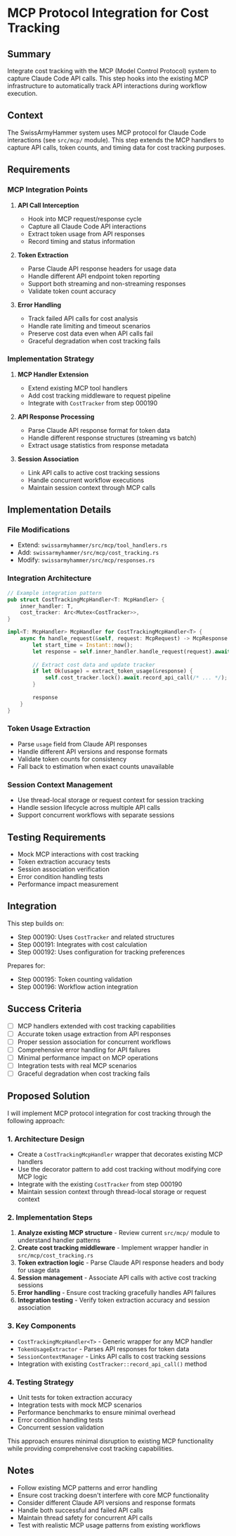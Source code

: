 # MCP Protocol Integration for Cost Tracking

## Summary

Integrate cost tracking with the MCP (Model Control Protocol) system to capture Claude Code API calls. This step hooks into the existing MCP infrastructure to automatically track API interactions during workflow execution.

## Context

The SwissArmyHammer system uses MCP protocol for Claude Code interactions (see `src/mcp/` module). This step extends the MCP handlers to capture API calls, token counts, and timing data for cost tracking purposes.

## Requirements

### MCP Integration Points

1. **API Call Interception**
   - Hook into MCP request/response cycle
   - Capture all Claude Code API interactions
   - Extract token usage from API responses
   - Record timing and status information

2. **Token Extraction**
   - Parse Claude API response headers for usage data
   - Handle different API endpoint token reporting
   - Support both streaming and non-streaming responses
   - Validate token count accuracy

3. **Error Handling**
   - Track failed API calls for cost analysis
   - Handle rate limiting and timeout scenarios
   - Preserve cost data even when API calls fail
   - Graceful degradation when cost tracking fails

### Implementation Strategy

1. **MCP Handler Extension**
   - Extend existing MCP tool handlers
   - Add cost tracking middleware to request pipeline
   - Integrate with `CostTracker` from step 000190

2. **API Response Processing**
   - Parse Claude API response format for token data
   - Handle different response structures (streaming vs batch)
   - Extract usage statistics from response metadata

3. **Session Association**
   - Link API calls to active cost tracking sessions
   - Handle concurrent workflow executions
   - Maintain session context through MCP calls

## Implementation Details

### File Modifications
- Extend: `swissarmyhammer/src/mcp/tool_handlers.rs`
- Add: `swissarmyhammer/src/mcp/cost_tracking.rs`
- Modify: `swissarmyhammer/src/mcp/responses.rs`

### Integration Architecture
```rust
// Example integration pattern
pub struct CostTrackingMcpHandler<T: McpHandler> {
    inner_handler: T,
    cost_tracker: Arc<Mutex<CostTracker>>,
}

impl<T: McpHandler> McpHandler for CostTrackingMcpHandler<T> {
    async fn handle_request(&self, request: McpRequest) -> McpResponse {
        let start_time = Instant::now();
        let response = self.inner_handler.handle_request(request).await;
        
        // Extract cost data and update tracker
        if let Ok(usage) = extract_token_usage(&response) {
            self.cost_tracker.lock().await.record_api_call(/* ... */);
        }
        
        response
    }
}
```

### Token Usage Extraction
- Parse `usage` field from Claude API responses
- Handle different API versions and response formats
- Validate token counts for consistency
- Fall back to estimation when exact counts unavailable

### Session Context Management
- Use thread-local storage or request context for session tracking
- Handle session lifecycle across multiple API calls
- Support concurrent workflows with separate sessions

## Testing Requirements

- Mock MCP interactions with cost tracking
- Token extraction accuracy tests
- Session association verification
- Error condition handling tests
- Performance impact measurement

## Integration

This step builds on:
- Step 000190: Uses `CostTracker` and related structures
- Step 000191: Integrates with cost calculation
- Step 000192: Uses configuration for tracking preferences

Prepares for:
- Step 000195: Token counting validation
- Step 000196: Workflow action integration

## Success Criteria

- [ ] MCP handlers extended with cost tracking capabilities
- [ ] Accurate token usage extraction from API responses
- [ ] Proper session association for concurrent workflows
- [ ] Comprehensive error handling for API failures
- [ ] Minimal performance impact on MCP operations
- [ ] Integration tests with real MCP scenarios
- [ ] Graceful degradation when cost tracking fails

## Proposed Solution

I will implement MCP protocol integration for cost tracking through the following approach:

### 1. Architecture Design
- Create a `CostTrackingMcpHandler` wrapper that decorates existing MCP handlers
- Use the decorator pattern to add cost tracking without modifying core MCP logic
- Integrate with the existing `CostTracker` from step 000190
- Maintain session context through thread-local storage or request context

### 2. Implementation Steps
1. **Analyze existing MCP structure** - Review current `src/mcp/` module to understand handler patterns
2. **Create cost tracking middleware** - Implement wrapper handler in `src/mcp/cost_tracking.rs`
3. **Token extraction logic** - Parse Claude API response headers and body for usage data
4. **Session management** - Associate API calls with active cost tracking sessions
5. **Error handling** - Ensure cost tracking gracefully handles API failures
6. **Integration testing** - Verify token extraction accuracy and session association

### 3. Key Components
- `CostTrackingMcpHandler<T>` - Generic wrapper for any MCP handler
- `TokenUsageExtractor` - Parses API responses for token data
- `SessionContextManager` - Links API calls to cost tracking sessions
- Integration with existing `CostTracker::record_api_call()` method

### 4. Testing Strategy
- Unit tests for token extraction accuracy
- Integration tests with mock MCP scenarios  
- Performance benchmarks to ensure minimal overhead
- Error condition handling tests
- Concurrent session validation

This approach ensures minimal disruption to existing MCP functionality while providing comprehensive cost tracking capabilities.

## Notes

- Follow existing MCP patterns and error handling
- Ensure cost tracking doesn't interfere with core MCP functionality
- Consider different Claude API versions and response formats
- Handle both successful and failed API calls
- Maintain thread safety for concurrent API calls
- Test with realistic MCP usage patterns from existing workflows